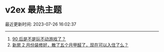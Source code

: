 # v2ex 最热主题

最近更新时间: 2023-07-26 16:02:37

--- 
1. [90 后是不是玩不动游戏了？](https://www.v2ex.com/t/959778) 
2. [新房 2 月份装修好，散了五个月甲醛了，现在可以入住了么？](https://www.v2ex.com/t/959773) 
